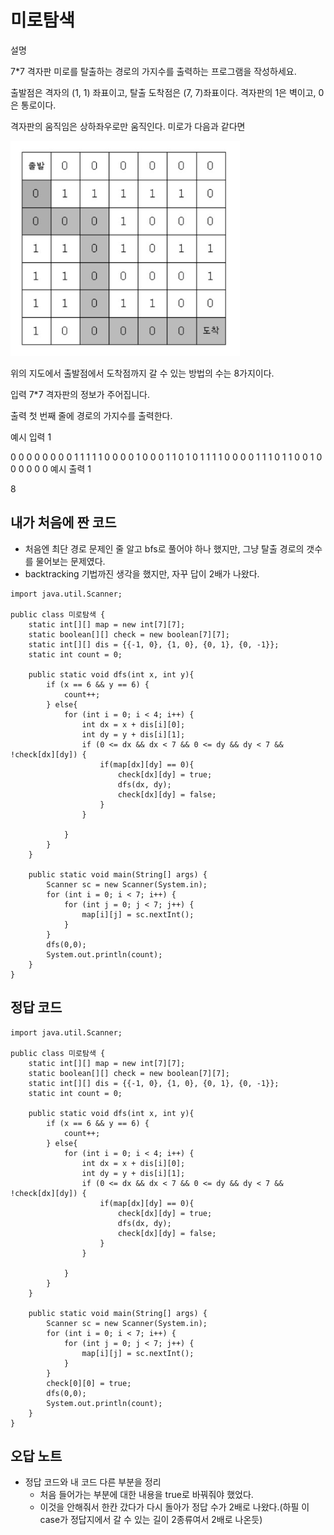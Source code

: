 # 미로탐색

설명

7*7 격자판 미로를 탈출하는 경로의 가지수를 출력하는 프로그램을 작성하세요.

출발점은 격자의 (1, 1) 좌표이고, 탈출 도착점은 (7, 7)좌표이다. 격자판의 1은 벽이고, 0은 통로이다.

격자판의 움직임은 상하좌우로만 움직인다. 미로가 다음과 같다면

![미로탐색](../%EB%AC%B8%EC%A0%9C%20Image/%EB%AF%B8%EB%A1%9C%ED%83%90%EC%83%89.PNG)

위의 지도에서 출발점에서 도착점까지 갈 수 있는 방법의 수는 8가지이다.


입력
7*7 격자판의 정보가 주어집니다.


출력
첫 번째 줄에 경로의 가지수를 출력한다.


예시 입력 1 

0 0 0 0 0 0 0
0 1 1 1 1 1 0
0 0 0 1 0 0 0
1 1 0 1 0 1 1
1 1 0 0 0 0 1
1 1 0 1 1 0 0
1 0 0 0 0 0 0
예시 출력 1

8

## 내가 처음에 짠 코드

- 처음엔 최단 경로 문제인 줄 알고 bfs로 풀어야 하나 했지만, 그냥 탈출 경로의 갯수를 물어보는 문제였다.
- backtracking 기법까진 생각을 했지만, 자꾸 답이 2배가 나왔다.

```
import java.util.Scanner;

public class 미로탐색 {
    static int[][] map = new int[7][7];
    static boolean[][] check = new boolean[7][7];
    static int[][] dis = {{-1, 0}, {1, 0}, {0, 1}, {0, -1}};
    static int count = 0;

    public static void dfs(int x, int y){
        if (x == 6 && y == 6) {
            count++;
        } else{
            for (int i = 0; i < 4; i++) {
                int dx = x + dis[i][0];
                int dy = y + dis[i][1];
                if (0 <= dx && dx < 7 && 0 <= dy && dy < 7 && !check[dx][dy]) {
                    if(map[dx][dy] == 0){
                        check[dx][dy] = true;
                        dfs(dx, dy);
                        check[dx][dy] = false;
                    }
                }

            }
        }
    }

    public static void main(String[] args) {
        Scanner sc = new Scanner(System.in);
        for (int i = 0; i < 7; i++) {
            for (int j = 0; j < 7; j++) {
                map[i][j] = sc.nextInt();
            }
        }
        dfs(0,0);
        System.out.println(count);
    }
}

```

## 정답 코드

```
import java.util.Scanner;

public class 미로탐색 {
    static int[][] map = new int[7][7];
    static boolean[][] check = new boolean[7][7];
    static int[][] dis = {{-1, 0}, {1, 0}, {0, 1}, {0, -1}};
    static int count = 0;

    public static void dfs(int x, int y){
        if (x == 6 && y == 6) {
            count++;
        } else{
            for (int i = 0; i < 4; i++) {
                int dx = x + dis[i][0];
                int dy = y + dis[i][1];
                if (0 <= dx && dx < 7 && 0 <= dy && dy < 7 && !check[dx][dy]) {
                    if(map[dx][dy] == 0){
                        check[dx][dy] = true;
                        dfs(dx, dy);
                        check[dx][dy] = false;
                    }
                }

            }
        }
    }

    public static void main(String[] args) {
        Scanner sc = new Scanner(System.in);
        for (int i = 0; i < 7; i++) {
            for (int j = 0; j < 7; j++) {
                map[i][j] = sc.nextInt();
            }
        }
        check[0][0] = true;
        dfs(0,0);
        System.out.println(count);
    }
}

```


## 오답 노트

- 정답 코드와 내 코드 다른 부분을 정리
  - 처음 들어가는 부분에 대한 내용을 true로 바꿔줘야 했었다.
  - 이것을 안해줘서 한칸 갔다가 다시 돌아가 정답 수가 2배로 나왔다.(하필 이 case가 정답지에서 갈 수 있는 길이 2종류여서 2배로 나온듯)